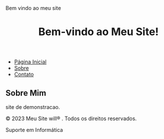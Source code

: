<head>Bem vindo ao meu site<head>
    
</head> <body>
    <header>
        <h1>Bem-vindo ao Meu Site!</h1>
    </header> <nav>
        <ul> <li><a href="#">Página
            Inicial</a></li> <li><a
            href="#">Sobre</a></li> <li><a
            href="#">Contato</a></li>
        </ul> </nav> <main>
        <section> <h2>Sobre Mim</h2> <p> site
            de demonstracao.</p> </section>
    </main> <footer>
        <p>&copy; 2023 Meu Site will® . Todos
    os direitos reservados.</p> </footer>
</body>

Suporte em Informática
